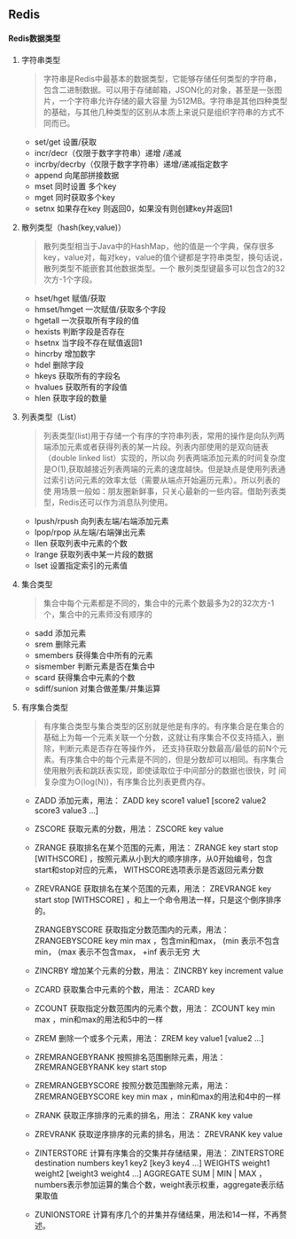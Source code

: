 ## Redis

#### Redis数据类型

1. 字符串类型

   > 字符串是Redis中最基本的数据类型，它能够存储任何类型的字符串，包含二进制数据。可以用于存储邮箱，JSON化的对象，甚至是一张图片，一个字符串允许存储的最大容量
   > 为512MB。字符串是其他四种类型的基础，与其他几种类型的区别从本质上来说只是组织字符串的方式不同而已。  

   - set/get 设置/获取
   - incr/decr（仅限于数字字符串）递增 /递减
   - incrby/decrby（仅限于数字字符串）递增/递减指定数字
   - append 向尾部拼接数据
   - mset 同时设置 多个key
   - mget 同时获取多个key
   - setnx 如果存在key 则返回0，如果没有则创建key并返回1

2. 散列类型（hash(key,value)）

   > 散列类型相当于Java中的HashMap，他的值是一个字典，保存很多key，value对，每对key，value的值个键都是字符串类型，换句话说，散列类型不能嵌套其他数据类型。一个
   > 散列类型键最多可以包含2的32次方-1个字段。  

   - hset/hget 赋值/获取
   - hmset/hmget 一次赋值/获取多个字段
   - hgetall 一次获取所有字段的值
   - hexists 判断字段是否存在
   - hsetnx 当字段不存在赋值返回1
   - hincrby 增加数字
   - hdel 删除字段
   - hkeys 获取所有的字段名
   - hvalues 获取所有的字段值
   - hlen 获取字段的数量

3. 列表类型（List）

   > 列表类型(list)用于存储一个有序的字符串列表，常用的操作是向队列两端添加元素或者获得列表的某一片段。列表内部使用的是双向链表（double linked list）实现的，所以向
   > 列表两端添加元素的时间复杂度是O(1),获取越接近列表两端的元素的速度越快。但是缺点是使用列表通过索引访问元素的效率太低（需要从端点开始遍历元素）。所以列表的使
   > 用场景一般如：朋友圈新鲜事，只关心最新的一些内容。借助列表类型，Redis还可以作为消息队列使用。  

   - lpush/rpush 向列表左端/右端添加元素
   - lpop/rpop 从左端/右端弹出元素
   - llen  获取列表中元素的个数
   - lrange 获取列表中某一片段的数据
   - lset 设置指定索引的元素值

4. 集合类型 

   > 集合中每个元素都是不同的，集合中的元素个数最多为2的32次方-1个，集合中的元素师没有顺序的  

   - sadd 添加元素
   - srem 删除元素
   - smembers 获得集合中所有的元素
   - sismember 判断元素是否在集合中
   - scard 获得集合中元素的个数
   - sdiff/sunion 对集合做差集/并集运算

5. 有序集合类型

   > 有序集合类型与集合类型的区别就是他是有序的。有序集合是在集合的基础上为每一个元素关联一个分数，这就让有序集合不仅支持插入，删除，判断元素是否存在等操作外，
   > 还支持获取分数最高/最低的前N个元素。有序集合中的每个元素是不同的，但是分数却可以相同。有序集合使用散列表和跳跃表实现，即使读取位于中间部分的数据也很快，时
   > 间复杂度为O(log(N))，有序集合比列表更费内存。  

   - ZADD 添加元素，用法： ZADD key score1 value1 [score2 value2 score3 value3 ...]

   - ZSCORE 获取元素的分数，用法： ZSCORE key value

   - ZRANGE 获取排名在某个范围的元素，用法： ZRANGE key start stop [WITHSCORE] ，按照元素从小到大的顺序排序，从0开始编号，包含start和stop对应的元素，
     WITHSCORE选项表示是否返回元素分数

   - ZREVRANGE 获取排名在某个范围的元素，用法： ZREVRANGE key start stop [WITHSCORE] ，和上一个命令用法一样，只是这个倒序排序的。

     ZRANGEBYSCORE 获取指定分数范围内的元素，用法： ZRANGEBYSCORE key min max ，包含min和max， (min 表示不包含min， (max 表示不包含max， +inf 表示无穷
     大

   - ZINCRBY 增加某个元素的分数，用法： ZINCRBY key increment value

   - ZCARD 获取集合中元素的个数，用法： ZCARD key

   - ZCOUNT 获取指定分数范围内的元素个数，用法： ZCOUNT key min max ，min和max的用法和5中的一样

   - ZREM 删除一个或多个元素，用法： ZREM key value1 [value2 ...]

   - ZREMRANGEBYRANK 按照排名范围删除元素，用法： ZREMRANGEBYRANK key start stop

   - ZREMRANGEBYSCORE 按照分数范围删除元素，用法： ZREMRANGEBYSCORE key min max ，min和max的用法和4中的一样

   - ZRANK 获取正序排序的元素的排名，用法： ZRANK key value

   - ZREVRANK 获取逆序排序的元素的排名，用法： ZREVRANK key value

   - ZINTERSTORE 计算有序集合的交集并存储结果，用法： ZINTERSTORE destination numbers key1 key2 [key3 key4 ...] WEIGHTS weight1 weight2 [weight3
     weight4 ...] AGGREGATE SUM | MIN | MAX ，numbers表示参加运算的集合个数，weight表示权重，aggregate表示结果取值

   - ZUNIONSTORE 计算有序几个的并集并存储结果，用法和14一样，不再赘述。  

